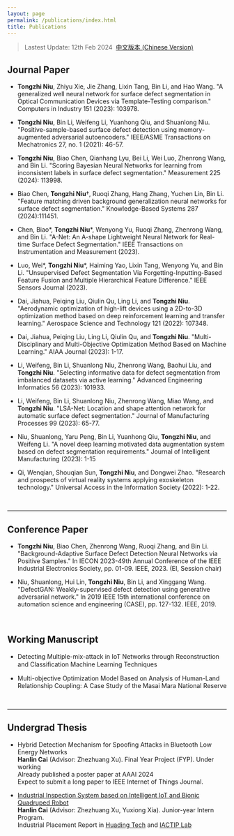 ```yaml
---
layout: page
permalink: /publications/index.html
title: Publications
---
```


> Lastest Update: 12th Feb 2024&nbsp;  [中文版本 (Chinese Version)](https://caihanlin.com/file/publications-zh/)

## Journal Paper

- **Tongzhi Niu**, Zhiyu Xie, Jie Zhang, Lixin Tang, Bin Li, and Hao Wang. "A generalized well neural network for surface defect segmentation in Optical Communication Devices via Template-Testing comparison." Computers in Industry 151 (2023): 103978.
- **Tongzhi Niu**, Bin Li, Weifeng Li, Yuanhong Qiu, and Shuanlong Niu. "Positive-sample-based surface defect detection using memory-augmented adversarial autoencoders." IEEE/ASME Transactions on Mechatronics 27, no. 1 (2021): 46-57.
- **Tongzhi Niu**, Biao Chen, Qianhang Lyu, Bei Li, Wei Luo, Zhenrong Wang, and Bin Li. "Scoring Bayesian Neural Networks for learning from inconsistent labels in surface defect segmentation." Measurement 225 (2024): 113998.
- Biao Chen, **Tongzhi Niu**†, Ruoqi Zhang, Hang Zhang, Yuchen Lin, Bin Li. "Feature matching driven background generalization neural networks for surface defect segmentation." Knowledge-Based Systems 287 (2024):111451.
- Chen, Biao*, **Tongzhi Niu***, Wenyong Yu, Ruoqi Zhang, Zhenrong Wang, and Bin Li. "A-Net: An A-shape Lightweight Neural Network for Real-time Surface Defect Segmentation." IEEE Transactions on Instrumentation and Measurement (2023).
- Luo, Wei*, **Tongzhi Niu***, Haiming Yao, Lixin Tang, Wenyong Yu, and Bin Li. "Unsupervised Defect Segmentation Via Forgetting-Inputting-Based Feature Fusion and Multiple Hierarchical Feature Difference." IEEE Sensors Journal (2023).
- Dai, Jiahua, Peiqing Liu, Qiulin Qu, Ling Li, and **Tongzhi Niu**. "Aerodynamic optimization of high-lift devices using a 2D-to-3D optimization method based on deep reinforcement learning and transfer learning." Aerospace Science and Technology 121 (2022): 107348.
- Dai, Jiahua, Peiqing Liu, Ling Li, Qiulin Qu, and **Tongzhi Niu**. "Multi-Disciplinary and Multi-Objective Optimization Method Based on Machine Learning." AIAA Journal (2023): 1-17.
- Li, Weifeng, Bin Li, Shuanlong Niu, Zhenrong Wang, Baohui Liu, and **Tongzhi Niu**. "Selecting informative data for defect segmentation from imbalanced datasets via active learning." Advanced Engineering Informatics 56 (2023): 101933.
- Li, Weifeng, Bin Li, Shuanlong Niu, Zhenrong Wang, Miao Wang, and **Tongzhi Niu**. "LSA-Net: Location and shape attention network for automatic surface defect segmentation." Journal of Manufacturing Processes 99 (2023): 65-77.
- Niu, Shuanlong, Yaru Peng, Bin Li, Yuanhong Qiu, **Tongzhi Niu**, and Weifeng Li. "A novel deep learning motivated data augmentation system based on defect segmentation requirements." Journal of Intelligent Manufacturing (2023): 1-15
- Qi, Wenqian, Shouqian Sun, **Tongzhi Niu**, and Dongwei Zhao. "Research and prospects of virtual reality systems applying exoskeleton technology." Universal Access in the Information Society (2022): 1-22.

  <br>

---


## Conference Paper

- **Tongzhi Niu**, Biao Chen, Zhenrong Wang, Ruoqi Zhang, and Bin Li. "Background-Adaptive Surface Defect Detection Neural Networks via Positive Samples." In IECON 2023-49th Annual Conference of the IEEE Industrial Electronics Society, pp. 01-09. IEEE, 2023. (EI, Session chair)
- Niu, Shuanlong, Hui Lin, **Tongzhi Niu**, Bin Li, and Xinggang Wang. "DefectGAN: Weakly-supervised defect detection using generative adversarial network." In 2019 IEEE 15th international conference on automation science and engineering (CASE), pp. 127-132. IEEE, 2019.

  <br>

## Working Manuscript

- Detecting Multiple-mix-attack in IoT Networks through Reconstruction and Classiﬁcation Machine Learning Techniques<br>

- Multi-objective Optimization Model Based on Analysis of Human-Land Relationship Coupling: A Case Study of the Masai Mara National Reserve<br>

  <br>

---

## Undergrad Thesis

- Hybrid Detection Mechanism for Spoofing Attacks in Bluetooth Low Energy Networks<br>**Hanlin Cai** (Advisor: Zhezhuang Xu). Final Year Project (FYP). Under working<br>Already published a poster paper at AAAI 2024<br>Expect to submit a long paper to IEEE Internet of Things Journal.

- [Industrial Inspection System based on Intelligent IoT and Bionic Quadruped Robot](https://caihanlin.com/mypaper/thesis/IP-report.pdf)<br>**Hanlin Cai** (Advisor: Zhezhuang Xu, Yuxiong Xia). Junior-year Intern Program.<br>Industrial Placement Report in [Huading Tech](http://www.hdim.com.cn/) and [IACTIP Lab](https://dqxy.fzu.edu.cn/en/)<br>

  <br>
